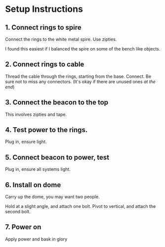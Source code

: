 # Setup Instructions

## 1. Connect rings to spire

Connect the rings to the white metal spire. Use zipties.

I found this easiest if I balanced the spire on some of the bench like
objects.

## 2. Connect rings to cable

Thread the cable through the rings, starting from the
base. Connect. Be sure not to miss any connectors. (It's okay if there
are unused ones *at the end*)

## 3. Connect the beacon to the top

This involves zipties and tape.

## 4. Test power to the rings.

Plug in, ensure light.

## 5. Connect beacon to power, test

Plug in, ensure all systems light.

## 6. Install on dome

Carry up the dome, you may want two people.

Hold at a slight angle, and attach one bolt. Pivot to vertical, and
attach the second bolt.

## 7. Power on

Apply power and bask in glory

